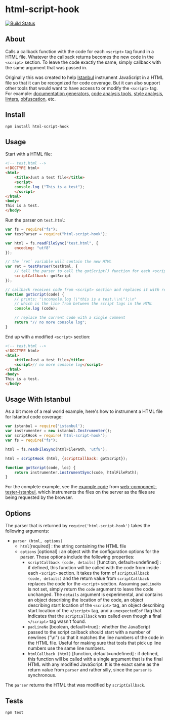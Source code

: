 # html-script-hook
[![Build Status](https://travis-ci.org/apowers313/html-script-hook.svg?branch=master)](https://travis-ci.org/apowers313/html-script-hook)

## About
Calls a callback function with the code for each `<script>` tag found in a HTML file. Whatever the callback returns becomes the new code in the `<script>` section. To leave the code exactly the same, simply callback with the same argument that was passed in.

Originally this was created to help [Istanbul](https://gotwarlost.github.io/istanbul/) instrument JavaScript in a HTML file so that it can be recognized for code coverage. But it can also support other tools that would want to have access to or modify the `<script>` tag. For example: [documentation generators](http://usejsdoc.org/), [code analysis tools](https://codeclimate.com), [style analysis](https://github.com/feross/standard), [linters](http://jshint.com/about/), [obfuscation](https://javascriptobfuscator.com/), etc.

## Install

	npm install html-script-hook

## Usage

Start with a HTML file:

``` html
<!-- test.html -->
<!DOCTYPE html>
<html>
	<title>Just a test file</title>
	<script>
	console.log ("This is a test");
	</script>
</html>
<body>
This is a test.
</body>
```

Run the parser on `test.html`:

``` javascript
var fs = require("fs");
var testParser = require("html-script-hook");

var html = fs.readFileSync("test.html", {
    encoding: "utf8"
});

// the `ret` variable will contain the new HTML
var ret = testParser(testhtml, {
	// tell the parser to call the gotScript() function for each <script> section
    scriptCallback: gotScript
});

// callback receives code from <script> section and replaces it with return value
function gotScript(code) {
	// prints: "\nconsole.log (\"this is a test.\\n\");\n"
	// which is the line from between the script tags in the HTML
	console.log (code);

	// replace the current code with a single comment
    return "// no more console log";
}
```

End up with a modified `<script>` section:

``` html
<!-- test.html -->
<!DOCTYPE html>
<html>
	<title>Just a test file</title>
	<script>// no more console log</script>
</html>
<body>
This is a test.
</body>
```

## Usage With Istanbul

As a bit more of a real world example, here's how to instrument a HTML file for Istanbul code coverage:

``` javascript
var istanbul = require('istanbul');
var instrumenter = new istanbul.Instrumenter();
var scriptHook = require('html-script-hook');
var fs = require("fs");

html = fs.readFileSync(htmlFilePath, 'utf8');

html = scriptHook (html, {scriptCallback: gotScript});

function gotScript(code, loc) {
	return instrumenter.instrumentSync(code, htmlFilePath);
}
```

For the complete example, see the [example code](https://github.com/thedeeno/web-component-tester-istanbul/pull/14) from [web-component-tester-istanbul](https://github.com/thedeeno/web-component-tester-istanbul), which instruments the files on the server as the files are being requested by the browser.

## Options

The parser that is returned by `require('html-script-hook')` takes the following arguments:
* `parser (html, options)`
	* `html`[required] : the string containing the HTML file
	* `options` [optional] : an object with the configuration options for the parser. Those options include the following properties:
		* `scriptCallback (code, details)` [function, default=undefined] : if defined, this function will be called with the code from inside each `<script>` section. It takes the form of `scriptCallback (code, details)` and the return value from `scriptCallback` replaces the code for the `<script>` section. Assuming `padLineNo` is not set, simply return the `code` argument to leave the code unchanged. The `details` argument is experimental, and contains an object describing the location of the code, an object describing start location of the `<script>` tag, an object describing start location of the `</script>` tag, and a `unexpectedEof` flag that indicates that the `scriptCallback` was called even though a final `</script>` tag wasn't found.
		* `padLineNo` [boolean, default=true] : whether the JavaScript passed to the script callback should start with a number of newlines ("\n") so that it matches the line numbers of the code in the HTML file. Useful for making sure that tools that pick up line numbers use the same line numbers.
		* `htmlCallback (html)` [function, default=undefined] : if defined, this function will be called with a single argument that is the final HTML with any modified JavaScript. It is the exact same as the return value from `parser` and rather silly, since the `parser` is synchronous.

The `parser` returns the HTML that was modified by `scriptCallback`.

## Tests

	npm test

